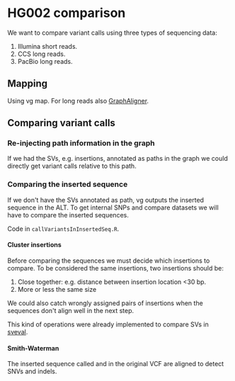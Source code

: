 # HG002 comparison

We want to compare variant calls using three types of sequencing data:

1. Illumina short reads.
1. CCS long reads.
1. PacBio long reads.


## Mapping

Using vg map. For long reads also [GraphAligner](https://github.com/maickrau/GraphAligner).

## Comparing variant calls

### Re-injecting path information in the graph

If we had the SVs, e.g. insertions, annotated as paths in the graph we could directly get variant calls relative to this path.

### Comparing the inserted sequence

If we don't have the SVs annotated as path, vg outputs the inserted sequence in the ALT.
To get internal SNPs and compare datasets we will have to compare the inserted sequences.

Code in `callVariantsInInsertedSeq.R`.

#### Cluster insertions

Before comparing the sequences we must decide which insertions to compare. 
To be considered the same insertions, two insertions should be:

1. Close together: e.g. distance between insertion location <30 bp.
1. More or less the same size

We could also catch wrongly assigned pairs of insertions when the sequences don't align well in the next step.

This kind of operations were already implemented to compare SVs in [sveval](https://github.com/jmonlong/sveval).

#### Smith-Waterman

The inserted sequence called and in the original VCF are aligned to detect SNVs and indels.
